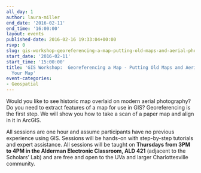 ```yaml
---
all_day: 1
author: laura-miller
end_date: '2016-02-11'
end_time: '16:00:00'
layout: events
published-date: 2016-02-16 19:33:04+00:00
rsvp: 0
slug: gis-workshop-georeferencing-a-map-putting-old-maps-and-aerial-photos-on-your-map
start_date: '2016-02-11'
start_time: '15:00:00'
title: 'GIS Workshop:  Georeferencing a Map - Putting Old Maps and Aerial Photos on
  Your Map'
event-categories:
- Geospatial
---
```


Would you like to see historic map overlaid on modern aerial photography? Do you need to extract features of a map for use in GIS? Georeferencing is the first step. We will show you how to take a scan of a paper map and align in it in ArcGIS.

All sessions are one hour and assume participants have no previous experience using GIS. Sessions will be hands-on with step-by-step tutorials and expert assistance. All sessions will be taught on **Thursdays from 3PM to 4PM in the Alderman Electronic Classroom, ALD 421** (adjacent to the Scholars’ Lab) and are free and open to the UVa and larger Charlottesville community.


